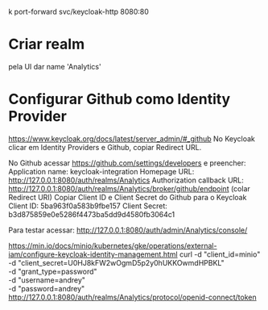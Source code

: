 k port-forward svc/keycloak-http 8080:80

# Criar realm
pela UI dar name 'Analytics'

# Configurar Github como Identity Provider
https://www.keycloak.org/docs/latest/server_admin/#_github
No Keycloak clicar em Identity Providers e Github, copiar Redirect URL.

No Github acessar https://github.com/settings/developers e preencher:
Application name: keycloak-integration
Homepage URL: http://127.0.0.1:8080/auth/realms/Analytics
Authorization callback URL: http://127.0.0.1:8080/auth/realms/Analytics/broker/github/endpoint (colar Redirect URI)
Copiar Client ID e Client Secret do Github para o Keycloak
Client ID: 5ba963f0a583b9fbe157
Client Secret: b3d875859e0e5286f4473ba5dd9d4580fb3064c1

Para testar acessar: http://127.0.0.1:8080/auth/admin/Analytics/console/

https://min.io/docs/minio/kubernetes/gke/operations/external-iam/configure-keycloak-identity-management.html
curl -d "client_id=minio" \
     -d "client_secret=U0HJ8kFW2wOgmD5p2y0hUKKOwmdHPBKL" \
     -d "grant_type=password" \
     -d "username=andrey" \
     -d "password=andrey" \
     http://127.0.0.1:8080/auth/realms/Analytics/protocol/openid-connect/token